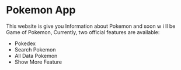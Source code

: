 # Pokemon App

This website is give you Information about Pokemon and soon w i ll be Game of Pokemon,
Currently, two official features are available:

- Pokedex
- Search Pokemon
- All Data Pokemon
- Show More Feature
